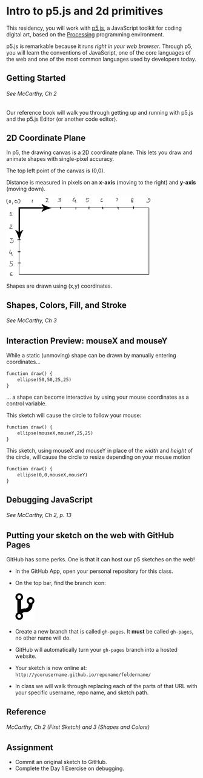 # Intro to p5.js and 2d primitives 

This residency, you will work with [p5.js](http://p5js.org), a JavaScript toolkit for coding digital art, based on the [Processing](http://processing.org) programming environment. 

p5.js is remarkable because it runs *right in your web browser*. Through p5, you will learn the conventions of JavaScript, one of the core languages of the web and one of the most common languages used by developers today.




## Getting Started

###### See McCarthy, Ch 2

Our reference book will walk you through getting up and running with p5.js and the p5.js Editor (or another code editor).






## 2D Coordinate Plane

In p5, the drawing canvas is a 2D coordinate plane. This lets you draw and animate shapes with single-pixel accuracy.

The top left point of the canvas is (0,0). 

Distance is measured in pixels on an **x-axis** (moving to the right) and **y-axis** (moving down).

![2D Canvas](../images/2dplane.png)

Shapes are drawn using (x,y) coordinates.


## Shapes, Colors, Fill, and Stroke

###### See McCarthy, Ch 3


## Interaction Preview: mouseX and mouseY

While a static (unmoving) shape can be drawn by manually entering coordinates...

```
function draw() {
	ellipse(50,50,25,25)
}
```

... a shape can become interactive by using your mouse coordinates as a control variable.

This sketch will cause the circle to follow your mouse:

```
function draw() {
	ellipse(mouseX,mouseY,25,25)
}
```

This sketch, using mouseX and mouseY in place of the *width* and *height* of the circle, will cause the circle to resize depending on your mouse motion

```
function draw() {
	ellipse(0,0,mouseX,mouseY)
}
```



## Debugging JavaScript

###### See McCarthy, Ch 2, p. 13


## Putting your sketch on the web with GitHub Pages

GitHub has some perks. One is that it can host our p5 sketches on the web!

* In the GitHub App, open your personal repository for this class.
* On the top bar, find the branch icon: 

   ![github branch icon](images/git-branch-512.png)

* Create a new branch that is called `gh-pages`. It **must** be called `gh-pages`, no other name will do.
* GitHub will automatically turn your `gh-pages` branch into a hosted website.
* Your sketch is now online at: `http://yourusername.github.io/reponame/foldername/`
* In class we will walk through replacing each of the parts of that URL with your specific username, repo name, and sketch path.







## Reference

###### McCarthy, Ch 2 (First Sketch) and 3 (Shapes and Colors)



## Assignment

- Commit an original sketch to GitHub.
- Complete the Day 1 Exercise on debugging.